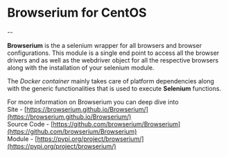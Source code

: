 # Browserium for CentOS
--

**Browserium** is the a selenium wrapper for all browsers and browser configurations. This module is a single end point to access all the browser drivers and as well as the webdriver object for all the respective browsers along with the installation of your selenium module.

The *Docker container* mainly takes care of platform dependencies along with the generic functionalities that is used to execute **Selenium** functions.

For more information on Browserium you can deep dive into <br>
Site - [https://browserium.github.io/Browserium/](https://browserium.github.io/Browserium/) <br>
Source Code - [https://github.com/browserium/Browserium](https://github.com/browserium/Browserium) <br>
Module - [https://pypi.org/project/browserium/](https://pypi.org/project/browserium/)
